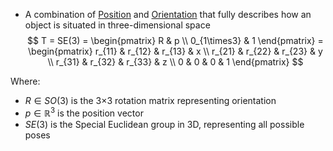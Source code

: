 - A combination of [Position](Position) and [Orientation](Orientation) that fully describes how an object is situated in three-dimensional space
$$
T = SE(3) = \begin{pmatrix} 
R & p \\
0_{1\times3} & 1
\end{pmatrix} = \begin{pmatrix}
r_{11} & r_{12} & r_{13} & x \\
r_{21} & r_{22} & r_{23} & y \\
r_{31} & r_{32} & r_{33} & z \\
0 & 0 & 0 & 1
\end{pmatrix}
$$

Where:
- $R \in SO(3)$ is the 3×3 rotation matrix representing orientation
- $p \in \mathbb{R}^3$ is the position vector
- $SE(3)$ is the Special Euclidean group in 3D, representing all possible poses
